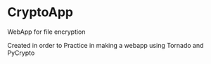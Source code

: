 # CryptoApp
WebApp for file encryption

Created in order to Practice in making a webapp using Tornado and PyCrypto
